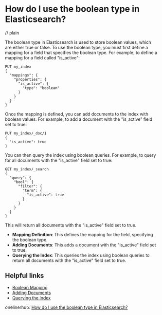 # How do I use the boolean type in Elasticsearch?
// plain

The boolean type in Elasticsearch is used to store boolean values, which are either true or false. To use the boolean type, you must first define a mapping for a field that specifies the boolean type. For example, to define a mapping for a field called "is_active":

```
PUT my_index
{
  "mappings": {
    "properties": {
      "is_active": {
        "type": "boolean"
      }
    }
  }
}
```

Once the mapping is defined, you can add documents to the index with boolean values. For example, to add a document with the "is_active" field set to true:

```
PUT my_index/_doc/1
{
  "is_active": true
}
```

You can then query the index using boolean queries. For example, to query for all documents with the "is_active" field set to true:

```
GET my_index/_search
{
  "query": {
    "bool": {
      "filter": {
        "term": {
          "is_active": true
        }
      }
    }
  }
}
```

This will return all documents with the "is_active" field set to true.

- **Mapping Definition**: This defines the mapping for the field, specifying the boolean type.
- **Adding Documents**: This adds a document with the "is_active" field set to true.
- **Querying the Index**: This queries the index using boolean queries to return all documents with the "is_active" field set to true.

## Helpful links
- [Boolean Mapping](https://www.elastic.co/guide/en/elasticsearch/reference/current/boolean.html)
- [Adding Documents](https://www.elastic.co/guide/en/elasticsearch/reference/current/docs-index_.html)
- [Querying the Index](https://www.elastic.co/guide/en/elasticsearch/reference/current/query-dsl-bool-query.html)

onelinerhub: [How do I use the boolean type in Elasticsearch?](https://onelinerhub.com/elasticsearch/how-do-i-use-the-boolean-type-in-elasticsearch)